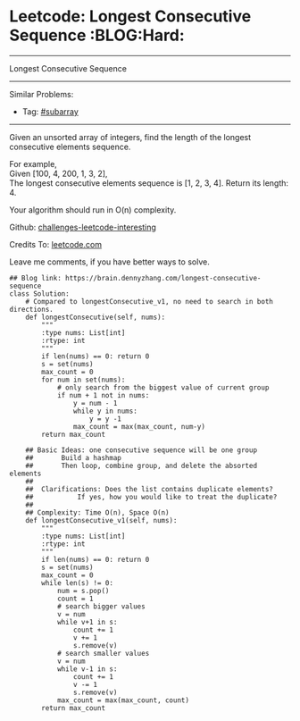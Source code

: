 # Leetcode: Longest Consecutive Sequence     :BLOG:Hard:


---

Longest Consecutive Sequence  

---

Similar Problems:  
-   Tag: [#subarray](https://brain.dennyzhang.com/tag/subarray)

---

Given an unsorted array of integers, find the length of the longest consecutive elements sequence.  

For example,  
Given [100, 4, 200, 1, 3, 2],  
The longest consecutive elements sequence is [1, 2, 3, 4]. Return its length: 4.  

Your algorithm should run in O(n) complexity.  

Github: [challenges-leetcode-interesting](https://github.com/DennyZhang/challenges-leetcode-interesting/tree/master/longest-consecutive-sequence)  

Credits To: [leetcode.com](https://leetcode.com/problems/longest-consecutive-sequence/description/)  

Leave me comments, if you have better ways to solve.  

    ## Blog link: https://brain.dennyzhang.com/longest-consecutive-sequence
    class Solution:
        # Compared to longestConsecutive_v1, no need to search in both directions.
        def longestConsecutive(self, nums):
            """
            :type nums: List[int]
            :rtype: int
            """
            if len(nums) == 0: return 0
            s = set(nums)
            max_count = 0
            for num in set(nums):
                # only search from the biggest value of current group
                if num + 1 not in nums:
                    y = num - 1
                    while y in nums:
                        y = y -1
                    max_count = max(max_count, num-y)
            return max_count
    
        ## Basic Ideas: one consecutive sequence will be one group
        ##       Build a hashmap
        ##       Then loop, combine group, and delete the absorted elements
        ##
        ##  Clarifications: Does the list contains duplicate elements? 
        ##           If yes, how you would like to treat the duplicate?
        ##
        ## Complexity: Time O(n), Space O(n)
        def longestConsecutive_v1(self, nums):
            """
            :type nums: List[int]
            :rtype: int
            """
            if len(nums) == 0: return 0
            s = set(nums)
            max_count = 0
            while len(s) != 0:
                num = s.pop()
                count = 1
                # search bigger values
                v = num
                while v+1 in s:
                    count += 1
                    v += 1
                    s.remove(v)
                # search smaller values
                v = num
                while v-1 in s:
                    count += 1
                    v -= 1
                    s.remove(v)
                max_count = max(max_count, count)
            return max_count